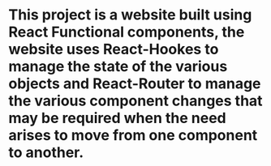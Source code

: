 # This project is a website built using React Functional components, the website uses React-Hookes to manage the state of the various objects and React-Router to manage the various component changes that may be required when the need arises to move from one component to another.

